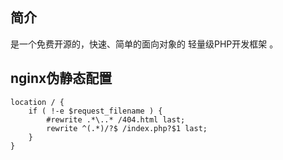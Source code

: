 ## 简介

 是一个免费开源的，快速、简单的面向对象的 轻量级PHP开发框架 。

## nginx伪静态配置
    location / {
        if ( !-e $request_filename ) {
            #rewrite .*\..* /404.html last;
            rewrite ^(.*)/?$ /index.php?$1 last;
        }
    }
